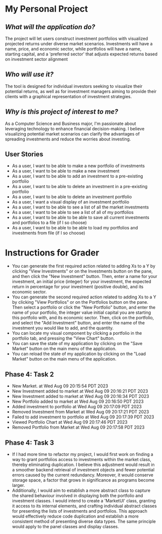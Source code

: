 # My Personal Project

## *What will the application do?*
The project will let users construct investment portfolios with visualized projected returns under diverse market scenarios. Investments will have a name, price, and economic sector, while portfolios will have a name, starting capital, and a 'preferred sector' that adjusts expected returns based on investment sector alignment
## *Who will use it?*
The tool is designed for individual investors seeking to visualize their potential returns, as well as for investment managers aiming to provide their clients with a graphical representation of investment strategies.
## *Why is this project of interest to me?*
As a Computer Science and Business major, I'm passionate about leveraging technology to enhance financial decision-making. I believe visualizing potential market scenarios can clarify the advantages of spreading investments and reduce the worries about investing.

## User Stories
- As a user, I want to be able to make a new portfolio of investments
- As a user, I want to be able to make a new investment
- As a user, I want to be able to add an investment to a pre-existing portfolio
- As a user, I want to be able to delete an investment in a pre-existing portfolio
- As a user, I want to be able to delete an investment portfolio
- As a user, I want a visual display of an investment portfolio
- As a user, I want to be able to see a list of all the market investments
- As a user, I want to be able to see a list of all of my portfolios
- As a user, I want to be able to be able to save all current investments and portfolios to a file (if I so choose)
- As a user, I want to be able to be able to load my portfolios and investments from file (if I so choose)

# Instructions for Grader
- You can generate the first required action related to adding Xs to a Y by clicking "View Investments" or on the Investments button on the pane, and then click the "New Investment" button. Then, enter a name for your investment, an initial price (integer) for your investment, the expected return in percentage for your investment (positive double), and its economic sector. 
- You can generate the second required action related to adding Xs to a Y by clicking "View Portfolios" or on the Portfolios button on the pane. Then select a portfolio or click the "New Portfolio" button, and enter the name of your portfolio, the integer value initial capital you are starting this portfolio with, and its economic sector. Then, click on the portfolio, and select the "Add Investment" button, and enter the name of the investment you would like to add, and the quantity.
- You can locate my visual component by clicking a portfolio in the portfolio tab, and pressing the "View Chart" button.
- You can save the state of my application by clicking on the "Save Market" button on the main menu of the application.
- You can reload the state of my application by clicking on the "Load Market" button on the main menu of the application.


## Phase 4: Task 2
- New Market. at Wed Aug 09 20:15:54 PDT 2023
- New Investment added to market at Wed Aug 09 20:16:21 PDT 2023
- New Investment added to market at Wed Aug 09 20:16:34 PDT 2023
- New Portfolio added to market at Wed Aug 09 20:16:50 PDT 2023
- Added investment to portfolio at Wed Aug 09 20:17:09 PDT 2023
- Removed Investment from Market at Wed Aug 09 20:17:21 PDT 2023
- Failed to add investment to portfolio at Wed Aug 09 20:17:39 PDT 2023
- Viewed Portfolio Chart at Wed Aug 09 20:17:46 PDT 2023
- Removed Portfolio from Market at Wed Aug 09 20:17:58 PDT 2023


## Phase 4: Task 3
- If I had more time to refactor my project, I would first work on finding a way to grant portfolios access to investments within the market class, thereby eliminating duplication. I believe this adjustment would result in a smoother backend retrieval of investment objects and fewer potential errors caused by the current redundancy. Moreover, it would conserve storage space, a factor that grows in significance as programs become larger.
- Additionally, I would aim to establish a more abstract class to capture the shared behaviour involved in displaying both the portfolio and investment classes. I would intend to create a 'MarketUI' class, granting it access to its internal elements, and crafting individual abstract classes for presenting the lists of investments and portfolios. This approach would effectively reduce code duplication and establish a more consistent method of presenting diverse data types. The same principle would apply to the panel classes and display classes.